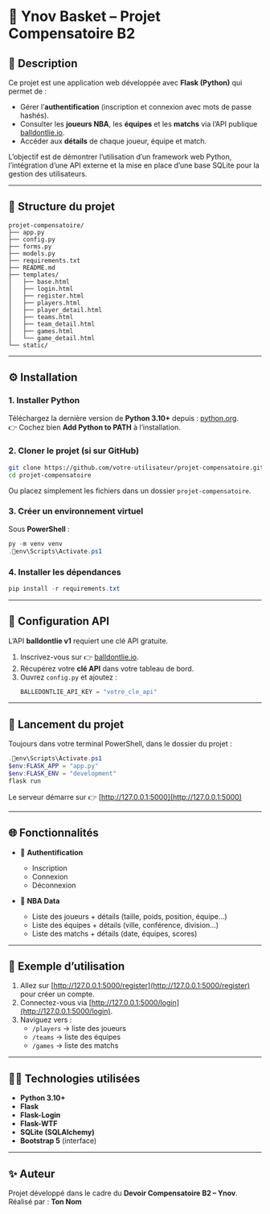 # 🏀 Ynov Basket – Projet Compensatoire B2

## 📌 Description

Ce projet est une application web développée avec **Flask (Python)** qui permet de :

- Gérer l’**authentification** (inscription et connexion avec mots de passe hashés).
- Consulter les **joueurs NBA**, les **équipes** et les **matchs** via l’API publique [balldontlie.io](https://www.balldontlie.io/).
- Accéder aux **détails** de chaque joueur, équipe et match.

L’objectif est de démontrer l’utilisation d’un framework web Python, l’intégration d’une API externe et la mise en place d’une base SQLite pour la gestion des utilisateurs.

---

## 📂 Structure du projet

```
projet-compensatoire/
├── app.py
├── config.py
├── forms.py
├── models.py
├── requirements.txt
├── README.md
├── templates/
│   ├── base.html
│   ├── login.html
│   ├── register.html
│   ├── players.html
│   ├── player_detail.html
│   ├── teams.html
│   ├── team_detail.html
│   ├── games.html
│   └── game_detail.html
└── static/
```

---

## ⚙️ Installation

### 1. Installer Python
Téléchargez la dernière version de **Python 3.10+** depuis : [python.org](https://www.python.org/downloads/).  
👉 Cochez bien **Add Python to PATH** à l’installation.

### 2. Cloner le projet (si sur GitHub)
```bash
git clone https://github.com/votre-utilisateur/projet-compensatoire.git
cd projet-compensatoire
```

Ou placez simplement les fichiers dans un dossier `projet-compensatoire`.

### 3. Créer un environnement virtuel
Sous **PowerShell** :
```powershell
py -m venv venv
.env\Scripts\Activate.ps1
```

### 4. Installer les dépendances
```powershell
pip install -r requirements.txt
```

---

## 🔑 Configuration API

L’API **balldontlie v1** requiert une clé API gratuite.

1. Inscrivez-vous sur 👉 [balldontlie.io](https://balldontlie.io).  
2. Récupérez votre **clé API** dans votre tableau de bord.  
3. Ouvrez `config.py` et ajoutez :
   ```python
   BALLEDONTLIE_API_KEY = "votre_cle_api"
   ```

---

## 🚀 Lancement du projet

Toujours dans votre terminal PowerShell, dans le dossier du projet :

```powershell
.env\Scripts\Activate.ps1
$env:FLASK_APP = "app.py"
$env:FLASK_ENV = "development"
flask run
```

Le serveur démarre sur 👉 [http://127.0.0.1:5000](http://127.0.0.1:5000)

---

## 🌐 Fonctionnalités

- 🔑 **Authentification**
  - Inscription
  - Connexion
  - Déconnexion

- 🏀 **NBA Data**
  - Liste des joueurs + détails (taille, poids, position, équipe…)
  - Liste des équipes + détails (ville, conférence, division…)
  - Liste des matchs + détails (date, équipes, scores)

---

## 📸 Exemple d’utilisation

1. Allez sur [http://127.0.0.1:5000/register](http://127.0.0.1:5000/register) pour créer un compte.
2. Connectez-vous via [http://127.0.0.1:5000/login](http://127.0.0.1:5000/login).
3. Naviguez vers :
   - `/players` → liste des joueurs
   - `/teams` → liste des équipes
   - `/games` → liste des matchs

---

## 👨‍💻 Technologies utilisées

- **Python 3.10+**
- **Flask**
- **Flask-Login**
- **Flask-WTF**
- **SQLite (SQLAlchemy)**
- **Bootstrap 5** (interface)

---

## ✨ Auteur

Projet développé dans le cadre du **Devoir Compensatoire B2 – Ynov**.  
Réalisé par : **Ton Nom**
